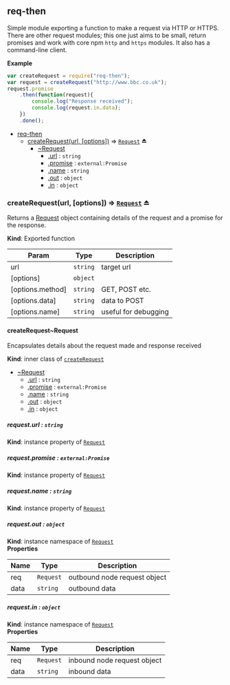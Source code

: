 <a name="module_req-then"></a>
## req-then
Simple module exporting a function to make a request via HTTP or HTTPS. There are other request modules; this one just aims to be small, return promises and work with core npm `http` and `https` modules. It also has a command-line client.

**Example**  
```js
var createRequest = require("req-then");
var request = createRequest("http://www.bbc.co.uk");
request.promise
	.then(function(request){
		console.log("Response received");
		console.log(request.in.data);
	})
	.done();
```

* [req-then](#module_req-then)
  * [createRequest(url, [options])](#exp_module_req-then--createRequest) ⇒ <code>[Request](#module_req-then--createRequest..Request)</code> ⏏
    * [~Request](#module_req-then--createRequest..Request)
      * [.url](#module_req-then--createRequest..Request#url) : <code>string</code>
      * [.promise](#module_req-then--createRequest..Request#promise) : <code>external:Promise</code>
      * [.name](#module_req-then--createRequest..Request#name) : <code>string</code>
      * [.out](#module_req-then--createRequest..Request#out) : <code>object</code>
      * [.in](#module_req-then--createRequest..Request#in) : <code>object</code>

<a name="exp_module_req-then--createRequest"></a>
### createRequest(url, [options]) ⇒ <code>[Request](#module_req-then--createRequest..Request)</code> ⏏
Returns a [Request](#module_req-then--createRequest..Request) object containing details of the request and a promise for the response.

**Kind**: Exported function  

| Param | Type | Description |
| --- | --- | --- |
| url | <code>string</code> | target url |
| [options] | <code>object</code> |  |
| [options.method] | <code>string</code> | GET, POST etc. |
| [options.data] | <code>string</code> | data to POST |
| [options.name] | <code>string</code> | useful for debugging |

<a name="module_req-then--createRequest..Request"></a>
#### createRequest~Request
Encapsulates details about the request made and response received

**Kind**: inner class of <code>[createRequest](#exp_module_req-then--createRequest)</code>  

* [~Request](#module_req-then--createRequest..Request)
  * [.url](#module_req-then--createRequest..Request#url) : <code>string</code>
  * [.promise](#module_req-then--createRequest..Request#promise) : <code>external:Promise</code>
  * [.name](#module_req-then--createRequest..Request#name) : <code>string</code>
  * [.out](#module_req-then--createRequest..Request#out) : <code>object</code>
  * [.in](#module_req-then--createRequest..Request#in) : <code>object</code>

<a name="module_req-then--createRequest..Request#url"></a>
##### request.url : <code>string</code>
**Kind**: instance property of <code>[Request](#module_req-then--createRequest..Request)</code>  
<a name="module_req-then--createRequest..Request#promise"></a>
##### request.promise : <code>external:Promise</code>
**Kind**: instance property of <code>[Request](#module_req-then--createRequest..Request)</code>  
<a name="module_req-then--createRequest..Request#name"></a>
##### request.name : <code>string</code>
**Kind**: instance property of <code>[Request](#module_req-then--createRequest..Request)</code>  
<a name="module_req-then--createRequest..Request#out"></a>
##### request.out : <code>object</code>
**Kind**: instance namespace of <code>[Request](#module_req-then--createRequest..Request)</code>  
**Properties**

| Name | Type | Description |
| --- | --- | --- |
| req | <code>Request</code> | outbound node request object |
| data | <code>string</code> | outbound data |

<a name="module_req-then--createRequest..Request#in"></a>
##### request.in : <code>object</code>
**Kind**: instance namespace of <code>[Request](#module_req-then--createRequest..Request)</code>  
**Properties**

| Name | Type | Description |
| --- | --- | --- |
| req | <code>Request</code> | inbound node request object |
| data | <code>string</code> | inbound data |

